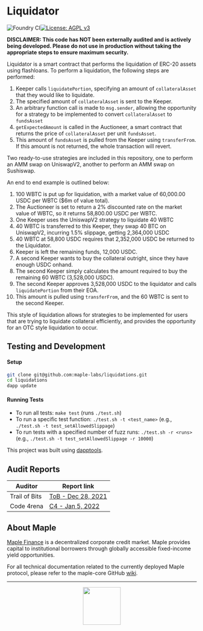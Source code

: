 # Liquidator

![Foundry CI](https://github.com/maple-labs/liquidations/actions/workflows/push-to-main.yml/badge.svg)[![License: AGPL v3](https://img.shields.io/badge/License-AGPL%20v3-blue.svg)](https://www.gnu.org/licenses/agpl-3.0)

**DISCLAIMER: This code has NOT been externally audited and is actively being developed. Please do not use in production without taking the appropriate steps to ensure maximum security.**

Liquidator is a smart contract that performs the liquidation of ERC-20 assets using flashloans. To perform a liquidation, the following steps are performed:

1. Keeper calls `liquidatePortion`, specifying an amount of `collateralAsset` that they would like to liquidate.
2. The specified amount of `collateralAsset` is sent to the Keeper.
3. An arbitrary function call is made to `msg.sender`, allowing the opportunity for a strategy to be implemented to convert `collateralAsset` to `fundsAsset`
4. `getExpectedAmount` is called in the Auctioneer, a smart contract that returns the price of `collateralAsset` per unit `fundsAsset`.
5. This amount of `fundsAsset` is pulled from the Keeper using `transferFrom`. If this amount is not returned, the whole transaction will revert.

Two ready-to-use strategies are included in this repository, one to perform an AMM swap on UniswapV2, another to perform an AMM swap on Sushiswap.

An end to end example is outlined below:
1. 100 WBTC is put up for liquidation, with a market value of 60,000.00 USDC per WBTC ($6m of value total).
2. The Auctioneer is set to return a 2% discounted rate on the market value of WBTC, so it returns 58,800.00 USDC per WBTC.
3. One Keeper uses the UniswapV2 strategy to liquidate 40 WBTC
4. 40 WBTC is transferred to this Keeper, they swap 40 BTC on UniswapV2, incurring 1.5% slippage, getting 2,364,000 USDC
5. 40 WBTC at 58,800 USDC requires that 2,352,000 USDC be returned to the Liquidator.
6. Keeper is left the remaining funds, 12,000 USDC.
7. A second Keeper wants to buy the collateral outright, since they have enough USDC onhand.
8. The second Keeper simply calculates the amount required to buy the remaining 60 WBTC (3,528,000 USDC).
9. The second Keeper approves 3,528,000 USDC to the liquidator and calls `liquidatePortion` from their EOA.
10. This amount is pulled using `transferFrom`, and the 60 WBTC is sent to the second Keeper.

This style of liquidation allows for strategies to be implemented for users that are trying to liquidate collateral efficiently, and provides the opportunity for an OTC style liquidation to occur.

## Testing and Development
#### Setup
```sh
git clone git@github.com:maple-labs/liquidations.git
cd liquidations
dapp update
```
#### Running Tests
- To run all tests: `make test` (runs `./test.sh`)
- To run a specific test function: `./test.sh -t <test_name>` (e.g., `./test.sh -t test_setAllowedSlippage`)
- To run tests with a specified number of fuzz runs: `./test.sh -r <runs>` (e.g., `./test.sh -t test_setAllowedSlippage -r 10000`)

This project was built using [dapptools](https://github.com/dapphub/dapptools).

## Audit Reports
| Auditor | Report link |
|---|---|
| Trail of Bits                            | [ToB - Dec 28, 2021](https://docs.google.com/viewer?url=https://github.com/maple-labs/maple-core/files/7847684/Maple.Finance.-.Final.Report_v3.pdf) |
| Code 4rena                             | [C4 - Jan 5, 2022](https://code4rena.com/reports/2021-12-maple/) |

## About Maple
[Maple Finance](https://maple.finance) is a decentralized corporate credit market. Maple provides capital to institutional borrowers through globally accessible fixed-income yield opportunities.

For all technical documentation related to the currently deployed Maple protocol, please refer to the maple-core GitHub [wiki](https://github.com/maple-labs/maple-core/wiki).

---

<p align="center">
  <img src="https://user-images.githubusercontent.com/44272939/116272804-33e78d00-a74f-11eb-97ab-77b7e13dc663.png" height="100" />
</p>
